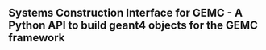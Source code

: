 ## Systems Construction Interface for GEMC - A Python API to build geant4 objects for the GEMC framework 
